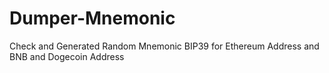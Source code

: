 # Dumper-Mnemonic
Check and Generated Random Mnemonic BIP39 for Ethereum Address and BNB and Dogecoin Address
